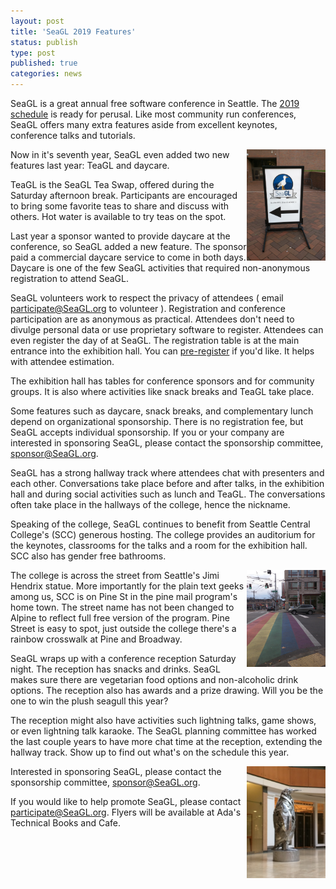 ```yaml
---
layout: post
title: 'SeaGL 2019 Features'
status: publish
type: post
published: true
categories: news
---
```


[SeaGL_2019_schedule]: https://osem.seagl.org/conferences/seagl2019/schedule/
[SeaGL_2019_registration]: https://osem.seagl.org/conferences/seagl2019 (register for SeaGL 2019)

SeaGL is a great annual free software conference in Seattle. 
The [2019 schedule][SeaGL_2019_schedule] is ready for perusal.
Like most community run conferences, SeaGL offers many extra features aside from excellent keynotes, conference talks and tutorials.

<img src="/img/posts/2019_SeaGL_features__SeaGL_sign.jpg" width="25%" align="right" alt="SeaGL sign pointing to the keynotes" />

Now in it's seventh year, SeaGL even added two new features last year: TeaGL and daycare.

TeaGL is the SeaGL Tea Swap, offered during the Saturday afternoon break.
Participants are encouraged to bring some favorite teas to share and discuss with others.
Hot water is available to try teas on the spot.

Last year a sponsor wanted to provide daycare at the conference, so SeaGL added a new feature.
The sponsor paid a commercial daycare service to come in both days.
Daycare is one of the few SeaGL activities that required non-anonymous registration to attend SeaGL.

SeaGL volunteers work to respect the privacy of attendees ( email <participate@SeaGL.org> to volunteer ).
Registration and conference participation are as anonymous as practical.
Attendees don't need to divulge personal data or use proprietary software to register.
Attendees can even register the day of at SeaGL.
The registration table is at the main entrance into the exhibition hall.
You can [pre-register][SeaGL_2019_registration] if you'd like.
It helps with attendee estimation.

The exhibition hall has tables for conference sponsors and for community groups.
It is also where activities like snack breaks and TeaGL take place.

Some features such as daycare, snack breaks, and complementary lunch depend on organizational sponsorship.
There is no registration fee, but SeaGL accepts individual sponsorship.
If you or your company are interested in sponsoring SeaGL, please contact the sponsorship committee, <sponsor@SeaGL.org>.

SeaGL has a strong hallway track where attendees chat with presenters and each other.
Conversations take place before and after talks, in the exhibition hall and during social activities such as lunch and TeaGL.
The conversations often take place in the hallways of the college, hence the nickname.

Speaking of the college, SeaGL continues to benefit from Seattle Central College's (SCC) generous hosting.
The college provides an auditorium for the keynotes, classrooms for the talks and a room for the exhibition hall.
SCC also has gender free bathrooms.

<img src="/img/posts/2019_SeaGL_features__Pine_St_crosswalk.jpg" width="25%" align="right" alt="Pine Street crosswalk is LGBTQ rainbow" />

The college is across the street from Seattle's Jimi Hendrix statue.
More importantly for the plain text geeks among us, SCC is on Pine St in the pine mail program's home town.
The street name has not been changed to Alpine to reflect full free version of the program.
Pine Street is easy to spot, just outside the college there's a rainbow crosswalk at Pine and Broadway.

SeaGL wraps up with a conference reception Saturday night.
The reception has snacks and drinks.
SeaGL makes sure there are vegetarian food options and non-alcoholic drink options.
The reception also has awards and a prize drawing.
Will you be the one to win the plush seagull this year?

The reception might also have activities such lightning talks, game shows, or even lightning talk karaoke.
The SeaGL planning committee has worked the last couple years to have more chat time at the reception, extending the hallway track.
Show up to find out what's on the schedule this year.

<img src="/img/posts/2019_SeaGL_features__Seattle_mall_penguin.jpg" width="25%" align="right" alt="penguin sculpture at a Seattle mall" />

Interested in sponsoring SeaGL, please contact the sponsorship committee, <sponsor@SeaGL.org>.

If you would like to help promote SeaGL, please contact <participate@SeaGL.org>. Flyers will be available at Ada's Technical Books and Cafe.
